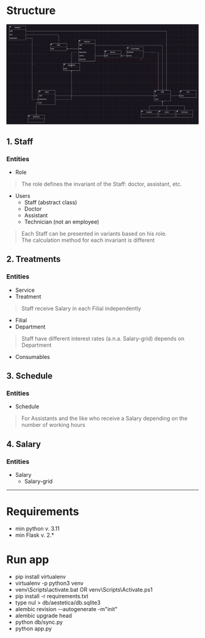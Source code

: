 # Structure
![img.png](assets/class_diagram.png)
## 1. Staff
### Entities
- Role
> The role defines the invariant of the Staff: doctor, assistant, etc.
- Users
  - Staff (abstract class)
  - Doctor 
  - Assistant
  - Technician (not an employee)
>   Each Staff can be presented in variants based on his role.  
>   The calculation method for each invariant is different

## 2. Treatments
### Entities
- Service
- Treatment
> Staff receive Salary in each Filial independently 
- Filial
- Department
> Staff have different interest rates (a.n.a. Salary-grid) depends on Department
- Consumables

## 3. Schedule
### Entities
- Schedule
> For Assistants and the like who receive a Salary depending on the number of working hours

## 4. Salary
### Entities
- Salary
  - Salary-grid

<hr>

# Requirements
- min python v. 3.11
- min Flask v. 2.*

# Run app
- pip install virtualenv
- virtualenv -p python3 venv
- venv\Scripts\activate.bat OR venv\Scripts\Activate.ps1
- pip install -r requirements.txt
- type nul > db/aestetica/db.sqlite3
- alembic revision --autogenerate -m"init"
- alembic upgrade head
- python db/sync.py
- python app.py
